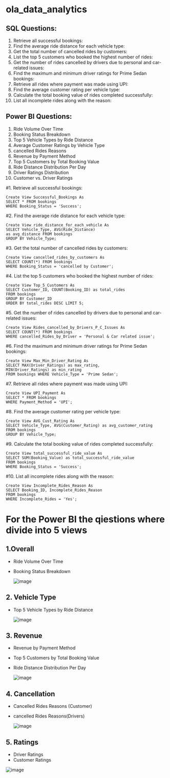 # ola_data_analytics
## SQL Questions:

1. Retrieve all successful bookings:
2. Find the average ride distance for each vehicle type:
3. Get the total number of cancelled rides by customers:
4. List the top 5 customers who booked the highest number of rides:
5. Get the number of rides cancelled by drivers due to personal and car-related issues:
6. Find the maximum and minimum driver ratings for Prime Sedan bookings:
7. Retrieve all rides where payment was made using UPI:
8. Find the average customer rating per vehicle type:
9. Calculate the total booking value of rides completed successfully:
10. List all incomplete rides along with the reason:

## Power BI Questions:

1. Ride Volume Over Time
2. Booking Status Breakdown
3. Top 5 Vehicle Types by Ride Distance
4. Average Customer Ratings by Vehicle Type
5. cancelled Rides Reasons
6. Revenue by Payment Method
7. Top 5 Customers by Total Booking Value
8. Ride Distance Distribution Per Day
9. Driver Ratings Distribution
10. Customer vs. Driver Ratings

#1. Retrieve all successful bookings:

    Create View Successful_Bookings As
    SELECT * FROM bookings
    WHERE Booking_Status = 'Success';

#2. Find the average ride distance for each vehicle type:

    Create View ride_distance_for_each_vehicle As
    SELECT Vehicle_Type, AVG(Ride_Distance)
    as avg_distance FROM bookings
    GROUP BY Vehicle_Type;

#3. Get the total number of cancelled rides by customers:

    Create View cancelled_rides_by_customers As
    SELECT COUNT(*) FROM bookings
    WHERE Booking_Status = 'cancelled by Customer';

#4. List the top 5 customers who booked the highest number of rides:

    Create View Top_5_Customers As
    SELECT Customer_ID, COUNT(Booking_ID) as total_rides
    FROM bookings
    GROUP BY Customer_ID
    ORDER BY total_rides DESC LIMIT 5;

 #5. Get the number of rides cancelled by drivers due to personal and car-related issues:
 
    Create View Rides_cancelled_by_Drivers_P_C_Issues As
    SELECT COUNT(*) FROM bookings
    WHERE cancelled_Rides_by_Driver = 'Personal & Car related issue';  

#6. Find the maximum and minimum driver ratings for Prime Sedan bookings:

    Create View Max_Min_Driver_Rating As
    SELECT MAX(Driver_Ratings) as max_rating,
    MIN(Driver_Ratings) as min_rating
    FROM bookings WHERE Vehicle_Type = 'Prime Sedan';

#7. Retrieve all rides where payment was made using UPI:

    Create View UPI_Payment As
    SELECT * FROM bookings
    WHERE Payment_Method = 'UPI';

#8. Find the average customer rating per vehicle type:

    Create View AVG_Cust_Rating As
    SELECT Vehicle_Type, AVG(Customer_Rating) as avg_customer_rating
    FROM bookings
    GROUP BY Vehicle_Type;

#9. Calculate the total booking value of rides completed successfully:

    Create View total_successful_ride_value As
    SELECT SUM(Booking_Value) as total_successful_ride_value
    FROM bookings
    WHERE Booking_Status = 'Success';

#10. List all incomplete rides along with the reason:

    Create View Incomplete_Rides_Reason As
    SELECT Booking_ID, Incomplete_Rides_Reason
    FROM bookings
    WHERE Incomplete_Rides = 'Yes';

# For the Power BI the qiestions where divide into 5 views
## 1.Overall
- Ride Volume Over Time
- Booking Status Breakdown
  
  ![image](https://github.com/user-attachments/assets/934f75d9-5d2c-487f-a2e1-7d88181a2863)

  
## 2. Vehicle Type
- Top 5 Vehicle Types by Ride Distance

  ![image](https://github.com/user-attachments/assets/b30f8ef3-e976-491a-ae6b-8dcb2fede14a)

## 3. Revenue
- Revenue by Payment Method
- Top 5 Customers by Total Booking Value
- Ride Distance Distribution Per Day

  ![image](https://github.com/user-attachments/assets/93af417f-7aa2-4fb1-9ad9-59bd6523ed76)

## 4. Cancellation
- Cancelled Rides Reasons (Customer)
- cancelled Rides Reasons(Drivers)

  ![image](https://github.com/user-attachments/assets/36d313f9-050d-4f05-9685-6b169c624226)

## 5. Ratings
- Driver Ratings
- Customer Ratings

![image](https://github.com/user-attachments/assets/a8c602ca-be14-4f68-832b-b8ba0f62539b)















